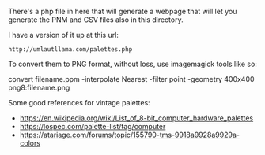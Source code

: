 
There's a php file in here that will generate a webpage that will
let you generate the PNM and CSV files also in this directory.

I have a version of it up at this url:

	http://umlautllama.com/palettes.php


To convert them to PNG format, without loss, use imagemagick tools like so:

convert filename.ppm -interpolate Nearest -filter point -geometry 400x400 png8:filename.png


Some good references for vintage palettes:

- https://en.wikipedia.org/wiki/List_of_8-bit_computer_hardware_palettes
- https://lospec.com/palette-list/tag/computer
- https://atariage.com/forums/topic/155790-tms-9918a9928a9929a-colors
